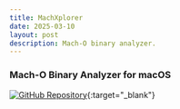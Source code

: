 ```yaml
---
title: MachXplorer
date: 2025-03-10
layout: post
description: Mach-O binary analyzer.
---
```


### Mach-O Binary Analyzer for macOS

[![GitHub Repository](https://img.shields.io/github/stars/wilfrantz/MachXplorer?logo=GitHub&style=for-the-badge)](https://github.com/wilfrantz/MachXplorer){:target="_blank"}
